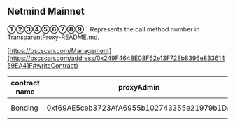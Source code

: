 ## Netmind Mainnet

**①②③④⑤⑥⑦⑧⑨**：Represents the call method number in TransparentProxy-README.md.

[https://bscscan.com/Management](https://bscscan.com/address/0x249F4648E08F62e13F728b8396e83361459EA41F#writeContract)

|contract name|proxyAdmin|contract address|Proposal ID|Operating Instructions|invoke methods| parameter invocation|
| --- | --- | --- |--- | --- |---|--- | 
|      Bonding    | 0xf69AE5ceb3723AfA6955b102743355e21979b1DA  |   0x1cC44f4b7561723eE3e62b3D4DbF1179973F3Ef1 |  1    | **⑦**Upgrade Contract  |   updateTransparentProxyUpgradPropose |   0x8a166319cCfF52788813c712Dd9d5dE59d43f75c  |

